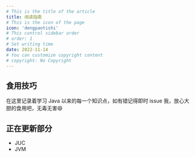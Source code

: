 ```yaml
---
# This is the title of the article
title: 阅读指南
# This is the icon of the page
icon: 'dengpaotishi'
# This control sidebar order
# order: 1
# Set writing time
date: 2022-11-14
# You can customize copyright content
# copyright: No Copyright
---
```


## 食用技巧

在这里记录着学习 Java 以来的每一个知识点，如有错记得即时 issue 我，放心大胆的食用吧，无毒无害:smile:

## 正在更新部分

- JUC
- JVM
